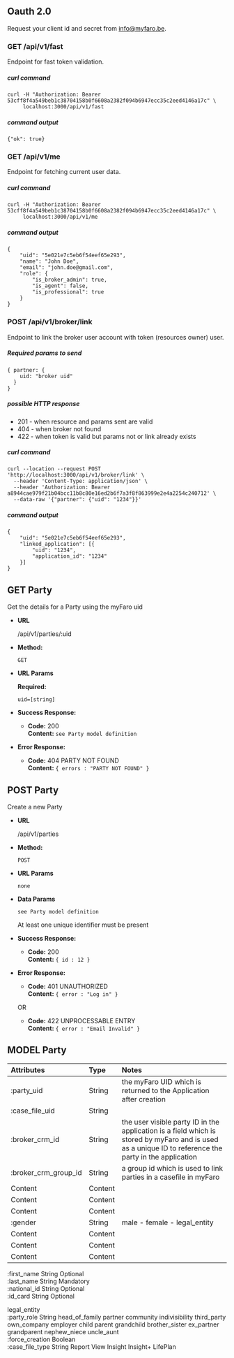 ## Oauth 2.0

Request your client id and secret from info@myfaro.be.

### GET    /api/v1/fast

Endpoint for fast token validation.

##### curl command

```
curl -H "Authorization: Bearer 53cff8f4a549beb1c38704158b0f6608a2382f094b6947ecc35c2eed4146a17c" \
     localhost:3000/api/v1/fast
```

##### command output
```
{"ok": true}
```

### GET    /api/v1/me

Endpoint for fetching current user data.

##### curl command

```
curl -H "Authorization: Bearer 53cff8f4a549beb1c38704158b0f6608a2382f094b6947ecc35c2eed4146a17c" \
     localhost:3000/api/v1/me
```

##### command output
```
{
    "uid": "5e021e7c5eb6f54eef65e293",
    "name": "John Doe",
    "email": "john.doe@gmail.com",
    "role": {
        "is_broker_admin": true,
        "is_agent": false,
        "is_professional": true
    }
}
```

### POST    /api/v1/broker/link

Endpoint to link the broker user account with token (resources owner) user.

##### Required params to send

```
{ partner: {
    uid: "broker uid"
  }
}
```

##### possible HTTP response

* 201 - when resource and params sent are valid
* 404 - when broker not found
* 422 - when token is valid but params not or link already exists

##### curl command

```
curl --location --request POST 'http://localhost:3000/api/v1/broker/link' \
  --header 'Content-Type: application/json' \
  --header 'Authorization: Bearer a8944cae979f21b04bcc11b8c80e16ed2b6f7a3f8f863999e2e4a2254c240712' \
  --data-raw '{"partner": {"uid": "1234"}}'
```

##### command output
```
{
    "uid": "5e021e7c5eb6f54eef65e293",
    "linked_application": [{
        "uid": "1234",
        "application_id": "1234"
    }]
}
```



GET Party
----
Get the details for a Party using the myFaro uid

* **URL**

  /api/v1/parties/:uid

* **Method:**

  `GET`
  
*  **URL Params**

   **Required:**
 
   `uid=[string]`

* **Success Response:**

  * **Code:** 200 <br />
    **Content:** `see Party model definition`
 
* **Error Response:**

  * **Code:** 404 PARTY NOT FOUND <br />
    **Content:** `{ errors : "PARTY NOT FOUND" }`
  
POST Party
----
Create a new Party

* **URL**

  /api/v1/parties

* **Method:**

  `POST`
  
*  **URL Params**
 
   `none`

* **Data Params**

   `see Party model definition`
   
   At least one unique identifier must be present

* **Success Response:**
  
  * **Code:** 200 <br />
    **Content:** `{ id : 12 }`
 
* **Error Response:**

  * **Code:** 401 UNAUTHORIZED <br />
    **Content:** `{ error : "Log in" }`

  OR

  * **Code:** 422 UNPROCESSABLE ENTRY <br />
    **Content:** `{ error : "Email Invalid" }`

MODEL Party
----

| Attributes  | Type | Notes |
| :--- | :--- | :--- |
| :party_uid  | String | the myFaro UID which is returned to the Application after creation |
| :case_file_uid | String |  |
| :broker_crm_id | String | the user visible party ID in the application is a field which is stored by myFaro and is used as a unique ID to reference the party in the application |
| :broker_crm_group_id | String | a group id which is used to link parties in a casefile in myFaro |
| Content | Content |  |
| Content | Content |  |
| Content | Content |  |
| :gender | String | male - female - legal_entity |
| Content | Content |  |
| Content | Content |  |
| Content | Content |  |

:first_name	String	Optional	
:last_name	String	Mandatory	
:national_id	String	Optional	
:id_card	String	Optional	
	

legal_entity	
:party_role	String	head_of_family
partner
community
indivisibility
third_party
own_company
employer
child
parent
grandchild
brother_sister
ex_partner
grandparent
nephew_niece
uncle_aunt	
:force_creation	Boolean		
:case_file_type	String	Report
View
Insight
Insight+
LifePlan	
